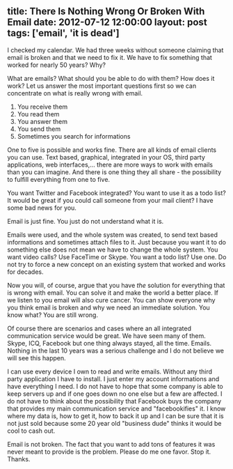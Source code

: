 title: There Is Nothing Wrong Or Broken With Email
date: 2012-07-12 12:00:00
layout: post
tags: ['email', 'it is dead']
---
I checked my calendar. We had three weeks without someone claiming that email is broken and that we need to fix it. We have to fix something that worked for nearly 50 years? Why? 
<!--MORE-->

What are emails? What should you be able to do with them? How does it work? Let us answer the most important questions first so we can concentrate on what is really wrong with email.

1. You receive them
2. You read them
3. You answer them
4. You send them
5. Sometimes you search for informations

One to five is possible and works fine. There are all kinds of email clients you can use. Text based, graphical, integrated in your OS, third party applications, web interfaces,… there are more ways to work with emails than you can imagine. And there is one thing they all share - the possibility to fulfill everything from one to five.

You want Twitter and Facebook integrated? You want to use it as a todo list? It would be great if you could call someone from your mail client? I have some bad news for you.

Email is just fine. You just do not understand what it is.

Emails were used, and the whole system was created, to send text based informations and sometimes attach files to it. Just because you want it to do something else does not mean we have to change the whole system. You want video calls? Use FaceTime or Skype. You want a todo list? Use one. Do not try to force a new concept on an existing system that worked and works for decades.

Now you will, of course, argue that you have *the* solution for everything that is wrong with email. You can solve it and make the world a better place. If we listen to you email will also cure cancer. You can show everyone why you think email is broken and why we need an immediate solution. You know what? You are still wrong.

Of course there are scenarios and cases where an all integrated communication service would be great. We have seen many of them. Skype, ICQ, Facebook but one thing always stayed, all the time. Emails. Nothing in the last 10 years was a serious challenge and I do not believe we will see this happen.

I can use every device I own to read and write emails. Without any third party application I have to install. I just enter my account informations and have everything I need. I do not have to hope that some company is able to keep servers up and if one goes down no one else but a few are affected. I do not have to think about the possibility that Facebook buys the company that provides my main communication service and "facebookifies" it. I know where my data is, how to get it, how to back it up and I can be sure that it is not just sold because some 20 year old "business dude" thinks it would be cool to cash out.

Email is not broken. The fact that you want to add tons of features it was never meant to provide is the problem. Please do me one favor. Stop it. Thanks.